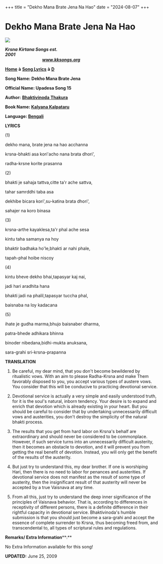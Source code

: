 +++
title = "Dekho Mana Brate Jena Na Hao"
date = "2024-08-07"
+++

# Dekho Mana Brate Jena Na Hao
**[![](http://kksongs.org/image_files/image002.jpg)](http://kksongs.org/)**

**_Krsna_** **_Kirtana Songs est. 2001_**                                                                                                                                                      **_www.kksongs.org_**

[**Home**](http://kksongs.org/) **à** [**Song Lyrics**](http://kksongs.org/lyrics.html) **à** [**D**](http://kksongs.org/songs/song_d.html)

**Song Name: Dekho Mana Brate Jena**

**Official Name: Upadesa Song 15**

**Author:** [**Bhaktivinoda** **Thakura**](http://kksongs.org/authors/list/bhaktivinoda.html)

**Book Name: [Kalyana Kalpataru](http://kksongs.org/authors/kalyanakalpataru.html)**

**Language: [Bengali](http://kksongs.org/language/list/bengali.html)**

**LYRICS**

(1)

dekho mana, brate jena na hao acchanna

krsna-bhakti asa kori'acho nana brata dhori',

radha-krsne korite prasanna

(2)

bhakti je sahaja tattva,citte ta'r ache sattva,

tahar samrddhi taba asa

dekhibe bicara kori',su-katina brata dhori',

sahajer na koro binasa

(3)

krsna-arthe kayaklesa,ta'r phal ache sesa

kintu taha samanya na hoy

bhaktir badhaka ho'le,bhakti ar nahi phale,

tapah-phal hoibe niscoy

(4)

kintu bheve dekho bhai,tapasyar kaj nai,

jadi hari aradhita hana

bhakti jadi na phalil,tapasyar tuccha phal,

baisnaba na loy kadacana

(5)

ihate je gudha marma,bhujo baisnaber dharma,

patra-bhede adhikara bhinna

binoder nibedana,bidhi-mukta anuksana,

sara-grahi sri-krsna-prapanna

**TRANSLATION**

1) Be careful, my dear mind, that you don't become bewildered by ritualistic vows. With an aim to please Radha-Krsna and make Them favorably disposed to you, you accept various types of austere vows. You consider that this will be conducive to practicing devotional service.

2) Devotional service is actually a very simple and easily understood truth, for it is the soul's natural, inborn tendency. Your desire is to expand and enrich that devotion which is already existing in your heart. But you should be careful to consider that by undertaking unnecessarily difficult vows and austerities, you don't destroy the simplicity of the natural bhakti process.

3) The results that you get from hard labor on Krsna's behalf are extraordinary and should never be considered to be commonplace. However, if such service turns into an unnecessarily difficult austerity, then it becomes an obstacle to devotion, and it will prevent you from getting the real benefit of devotion. Instead, you will only get the benefit of the results of the austerity.

4) But just try to understand this, my dear brother. If one is worshiping Hari, then there is no need to labor for penances and austerities. If devotional service does not manifest as the result of some type of austerity, then the insignificant result of that austerity will never be accepted by a true Vaisnava at any time.

5) From all this, just try to understand the deep inner significance of the principles of Vaisnava behavior. That is, according to differences in receptivity of different persons, there is a definite difference in their rightful capacity in devotional service. Bhaktivinoda's humble submission is that you should just become a sara-grahi and accept the essence of complete surrender to Krsna, thus becoming freed from, and transcendental to, all types of scriptural rules and regulations.

**Remarks/ Extra Information****:**

No Extra Information available for this song!

**UPDATED:** June 25, 2009